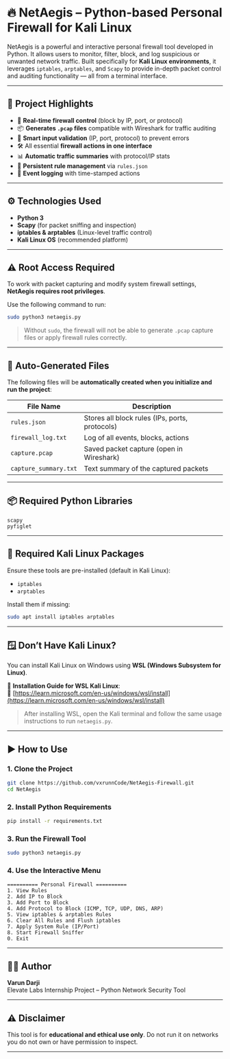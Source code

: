 
# 🔥 NetAegis – Python-based Personal Firewall for Kali Linux

NetAegis is a powerful and interactive personal firewall tool developed in Python. It allows users to monitor, filter, block, and log suspicious or unwanted network traffic. Built specifically for **Kali Linux environments**, it leverages `iptables`, `arptables`, and `Scapy` to provide in-depth packet control and auditing functionality — all from a terminal interface.

---

## 📌 Project Highlights

- 🔐 **Real-time firewall control** (block by IP, port, or protocol)
- 📦 **Generates `.pcap` files** compatible with Wireshark for traffic auditing
- 🧠 **Smart input validation** (IP, port, protocol) to prevent errors
- 🛠️ All essential **firewall actions in one interface**
- 📊 **Automatic traffic summaries** with protocol/IP stats
- 💾 **Persistent rule management** via `rules.json`
- 🧾 **Event logging** with time-stamped actions

---

## ⚙️ Technologies Used

- **Python 3**
- **Scapy** (for packet sniffing and inspection)
- **iptables & arptables** (Linux-level traffic control)
- **Kali Linux OS** (recommended platform)

---

## ⚠️ Root Access Required

To work with packet capturing and modify system firewall settings, **NetAegis requires root privileges**.

Use the following command to run:

```bash
sudo python3 netaegis.py
```

> Without `sudo`, the firewall will not be able to generate `.pcap` capture files or apply firewall rules correctly.

---

## 📁 Auto-Generated Files

The following files will be **automatically created when you initialize and run the project**:

| File Name             | Description                                        |
|-----------------------|----------------------------------------------------|
| `rules.json`          | Stores all block rules (IPs, ports, protocols)     |
| `firewall_log.txt`    | Log of all events, blocks, actions                 |
| `capture.pcap`        | Saved packet capture (open in Wireshark)          |
| `capture_summary.txt` | Text summary of the captured packets              |

---

## 📦 Required Python Libraries

```
scapy
pyfiglet
```

---

## 🧰 Required Kali Linux Packages

Ensure these tools are pre-installed (default in Kali Linux):

- `iptables`
- `arptables`

Install them if missing:

```bash
sudo apt install iptables arptables
```

---

## 🪟 Don’t Have Kali Linux?

You can install Kali Linux on Windows using **WSL (Windows Subsystem for Linux)**.

📖 **Installation Guide for WSL Kali Linux**:  
🔗 [https://learn.microsoft.com/en-us/windows/wsl/install](https://learn.microsoft.com/en-us/windows/wsl/install)

> After installing WSL, open the Kali terminal and follow the same usage instructions to run `netaegis.py`.

---

## ▶️ How to Use

### 1. Clone the Project
```bash
git clone https://github.com/vxrunnCode/NetAegis-Firewall.git
cd NetAegis
```

### 2. Install Python Requirements
```bash
pip install -r requirements.txt
```

### 3. Run the Firewall Tool
```bash
sudo python3 netaegis.py
```

### 4. Use the Interactive Menu

```
========== Personal Firewall ==========
1. View Rules
2. Add IP to Block
3. Add Port to Block
4. Add Protocol to Block (ICMP, TCP, UDP, DNS, ARP)
5. View iptables & arptables Rules
6. Clear All Rules and Flush iptables
7. Apply System Rule (IP/Port)
8. Start Firewall Sniffer
0. Exit
```

---

## 👨‍💻 Author

**Varun Darji**  
Elevate Labs Internship Project – Python Network Security Tool

---

## ⚠️ Disclaimer

This tool is for **educational and ethical use only**. Do not run it on networks you do not own or have permission to inspect.

---

